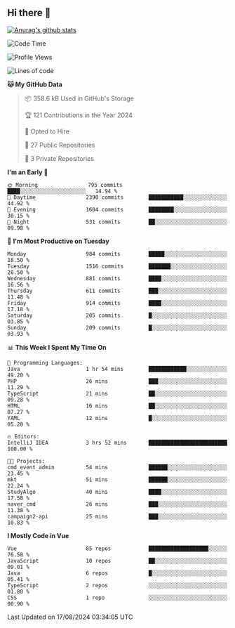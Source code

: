 ## Hi there 👋

[![Anurag's github stats](https://github-readme-stats.vercel.app/api?username=Songwonseok)](https://github.com/anuraghazra/github-readme-stats)



<!--START_SECTION:waka-->
![Code Time](http://img.shields.io/badge/Code%20Time-2%2C973%20hrs%2016%20mins-blue)

![Profile Views](http://img.shields.io/badge/Profile%20Views-0-blue)

![Lines of code](https://img.shields.io/badge/From%20Hello%20World%20I%27ve%20Written-34.8%20million%20lines%20of%20code-blue)

**🐱 My GitHub Data** 

> 📦 358.6 kB Used in GitHub's Storage 
 > 
> 🏆 121 Contributions in the Year 2024
 > 
> 💼 Opted to Hire
 > 
> 📜 27 Public Repositories 
 > 
> 🔑 3 Private Repositories 
 > 
**I'm an Early 🐤** 

```text
🌞 Morning                795 commits         ████░░░░░░░░░░░░░░░░░░░░░   14.94 % 
🌆 Daytime                2390 commits        ███████████░░░░░░░░░░░░░░   44.92 % 
🌃 Evening                1604 commits        ████████░░░░░░░░░░░░░░░░░   30.15 % 
🌙 Night                  531 commits         ██░░░░░░░░░░░░░░░░░░░░░░░   09.98 % 
```
📅 **I'm Most Productive on Tuesday** 

```text
Monday                   984 commits         █████░░░░░░░░░░░░░░░░░░░░   18.50 % 
Tuesday                  1516 commits        ███████░░░░░░░░░░░░░░░░░░   28.50 % 
Wednesday                881 commits         ████░░░░░░░░░░░░░░░░░░░░░   16.56 % 
Thursday                 611 commits         ███░░░░░░░░░░░░░░░░░░░░░░   11.48 % 
Friday                   914 commits         ████░░░░░░░░░░░░░░░░░░░░░   17.18 % 
Saturday                 205 commits         █░░░░░░░░░░░░░░░░░░░░░░░░   03.85 % 
Sunday                   209 commits         █░░░░░░░░░░░░░░░░░░░░░░░░   03.93 % 
```


📊 **This Week I Spent My Time On** 

```text
💬 Programming Languages: 
Java                     1 hr 54 mins        ████████████░░░░░░░░░░░░░   49.20 % 
PHP                      26 mins             ███░░░░░░░░░░░░░░░░░░░░░░   11.29 % 
TypeScript               21 mins             ██░░░░░░░░░░░░░░░░░░░░░░░   09.28 % 
HTML                     16 mins             ██░░░░░░░░░░░░░░░░░░░░░░░   07.27 % 
YAML                     12 mins             █░░░░░░░░░░░░░░░░░░░░░░░░   05.20 % 

🔥 Editors: 
IntelliJ IDEA            3 hrs 52 mins       █████████████████████████   100.00 % 

🐱‍💻 Projects: 
cmd_event_admin          54 mins             ██████░░░░░░░░░░░░░░░░░░░   23.45 % 
mkt                      51 mins             ██████░░░░░░░░░░░░░░░░░░░   22.24 % 
StudyAlgo                40 mins             ████░░░░░░░░░░░░░░░░░░░░░   17.58 % 
naver_cmd                26 mins             ███░░░░░░░░░░░░░░░░░░░░░░   11.38 % 
campaign2-api            25 mins             ███░░░░░░░░░░░░░░░░░░░░░░   10.83 % 
```

**I Mostly Code in Vue** 

```text
Vue                      85 repos            ███████████████████░░░░░░   76.58 % 
JavaScript               10 repos            ██░░░░░░░░░░░░░░░░░░░░░░░   09.01 % 
Java                     6 repos             █░░░░░░░░░░░░░░░░░░░░░░░░   05.41 % 
TypeScript               2 repos             ░░░░░░░░░░░░░░░░░░░░░░░░░   01.80 % 
CSS                      1 repo              ░░░░░░░░░░░░░░░░░░░░░░░░░   00.90 % 
```




 Last Updated on 17/08/2024 03:34:05 UTC
<!--END_SECTION:waka-->
